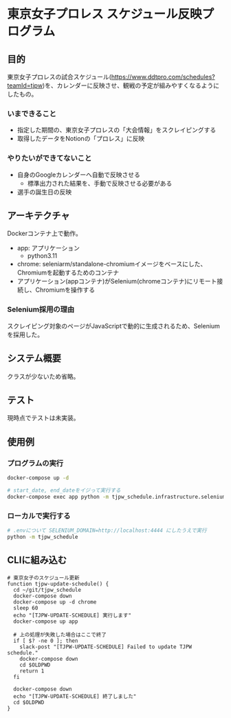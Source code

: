 # 東京女子プロレス スケジュール反映プログラム

## 目的

東京女子プロレスの試合スケジュール(<https://www.ddtpro.com/schedules?teamId=tjpw>)を、カレンダーに反映させ、観戦の予定が組みやすくなるようにしたもの。

### いまできること

- 指定した期間の、東京女子プロレスの「大会情報」をスクレイピングする
- 取得したデータをNotionの「プロレス」に反映


### やりたいができてないこと

- 自身のGoogleカレンダーへ自動で反映させる
  - 標準出力された結果を、手動で反映させる必要がある
- 選手の誕生日の反映

## アーキテクチャ

Dockerコンテナ上で動作。

- app: アプリケーション
  - python3.11
- chrome: seleniarm/standalone-chromiumイメージをベースにした、Chromiumを起動するためのコンテナ
- アプリケーション(appコンテナ)がSelenium(chromeコンテナ)にリモート接続し、Chromiumを操作する

### Selenium採用の理由

スクレイピング対象のページがJavaScriptで動的に生成されるため、Seleniumを採用した。

## システム概要

クラスが少ないため省略。

## テスト

現時点でテストは未実装。

## 使用例

### プログラムの実行

```bash
docker-compose up -d

# start_date, end_dateをイジって実行する
docker-compose exec app python -m tjpw_schedule.infrastructure.selenium_scraper
```

### ローカルで実行する

```bash
# .envについて SELENIUM_DOMAIN=http://localhost:4444 にしたうえで実行
python -m tjpw_schedule
```

## CLIに組み込む

```shell
# 東京女子のスケジュール更新
function tjpw-update-schedule() {
  cd ~/git/tjpw_schedule
  docker-compose down
  docker-compose up -d chrome
  sleep 60
  echo "[TJPW-UPDATE-SCHEDULE] 実行します"
  docker-compose up app

  # 上の処理が失敗した場合はここで終了
  if [ $? -ne 0 ]; then
    slack-post "[TJPW-UPDATE-SCHEDULE] Failed to update TJPW schedule."
    docker-compose down
    cd $OLDPWD
    return 1
  fi

  docker-compose down
  echo "[TJPW-UPDATE-SCHEDULE] 終了しました"
  cd $OLDPWD
}

```
